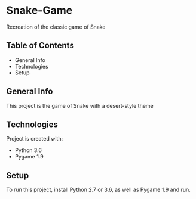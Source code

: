 # Snake-Game
Recreation of the classic game of Snake

## Table of Contents
* General Info
* Technologies
* Setup 

## General Info
This project is the game of Snake with a desert-style theme

## Technologies
Project is created with:
* Python 3.6
* Pygame 1.9

## Setup
To run this project, install Python 2.7 or 3.6, as well as Pygame 1.9 and run.
